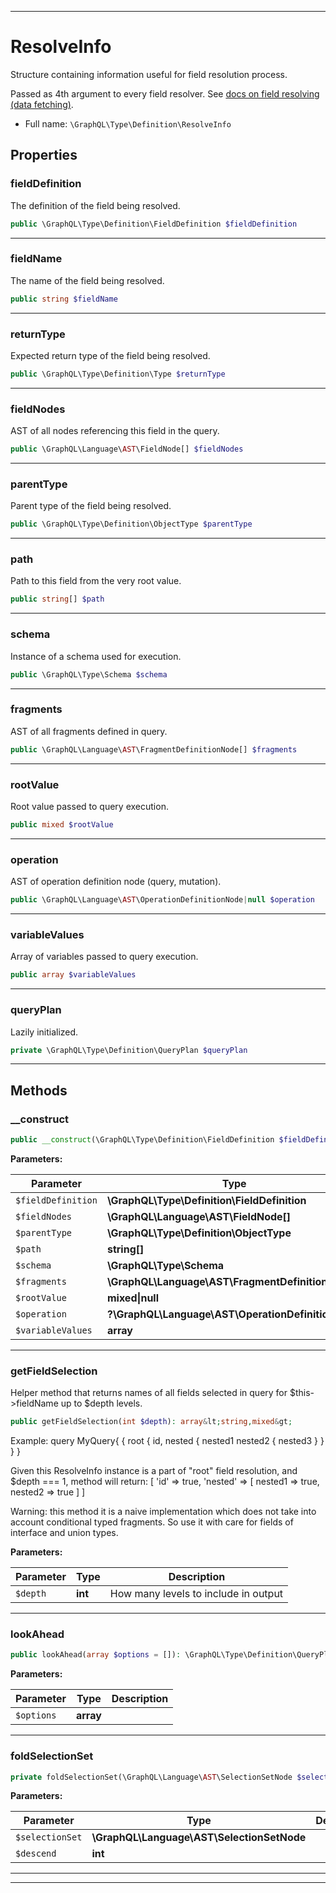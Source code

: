 ***

# ResolveInfo

Structure containing information useful for field resolution process.

Passed as 4th argument to every field resolver. See [docs on field resolving (data fetching)](data-fetching.md).

* Full name: `\GraphQL\Type\Definition\ResolveInfo`



## Properties


### fieldDefinition

The definition of the field being resolved.

```php
public \GraphQL\Type\Definition\FieldDefinition $fieldDefinition
```






***

### fieldName

The name of the field being resolved.

```php
public string $fieldName
```






***

### returnType

Expected return type of the field being resolved.

```php
public \GraphQL\Type\Definition\Type $returnType
```






***

### fieldNodes

AST of all nodes referencing this field in the query.

```php
public \GraphQL\Language\AST\FieldNode[] $fieldNodes
```






***

### parentType

Parent type of the field being resolved.

```php
public \GraphQL\Type\Definition\ObjectType $parentType
```






***

### path

Path to this field from the very root value.

```php
public string[] $path
```






***

### schema

Instance of a schema used for execution.

```php
public \GraphQL\Type\Schema $schema
```






***

### fragments

AST of all fragments defined in query.

```php
public \GraphQL\Language\AST\FragmentDefinitionNode[] $fragments
```






***

### rootValue

Root value passed to query execution.

```php
public mixed $rootValue
```






***

### operation

AST of operation definition node (query, mutation).

```php
public \GraphQL\Language\AST\OperationDefinitionNode|null $operation
```






***

### variableValues

Array of variables passed to query execution.

```php
public array $variableValues
```






***

### queryPlan

Lazily initialized.

```php
private \GraphQL\Type\Definition\QueryPlan $queryPlan
```






***

## Methods


### __construct



```php
public __construct(\GraphQL\Type\Definition\FieldDefinition $fieldDefinition, \GraphQL\Language\AST\FieldNode[] $fieldNodes, \GraphQL\Type\Definition\ObjectType $parentType, string[] $path, \GraphQL\Type\Schema $schema, \GraphQL\Language\AST\FragmentDefinitionNode[] $fragments, mixed|null $rootValue, ?\GraphQL\Language\AST\OperationDefinitionNode $operation, array $variableValues): mixed
```








**Parameters:**

| Parameter | Type | Description |
|-----------|------|-------------|
| `$fieldDefinition` | **\GraphQL\Type\Definition\FieldDefinition** |  |
| `$fieldNodes` | **\GraphQL\Language\AST\FieldNode[]** |  |
| `$parentType` | **\GraphQL\Type\Definition\ObjectType** |  |
| `$path` | **string[]** |  |
| `$schema` | **\GraphQL\Type\Schema** |  |
| `$fragments` | **\GraphQL\Language\AST\FragmentDefinitionNode[]** |  |
| `$rootValue` | **mixed&#124;null** |  |
| `$operation` | **?\GraphQL\Language\AST\OperationDefinitionNode** |  |
| `$variableValues` | **array** |  |




***

### getFieldSelection

Helper method that returns names of all fields selected in query for
$this->fieldName up to $depth levels.

```php
public getFieldSelection(int $depth): array&lt;string,mixed&gt;
```

Example:
query MyQuery{
{
  root {
    id,
    nested {
     nested1
     nested2 {
       nested3
     }
    }
  }
}

Given this ResolveInfo instance is a part of "root" field resolution, and $depth === 1,
method will return:
[
    'id' => true,
    'nested' => [
        nested1 => true,
        nested2 => true
    ]
]

Warning: this method it is a naive implementation which does not take into account
conditional typed fragments. So use it with care for fields of interface and union types.






**Parameters:**

| Parameter | Type | Description |
|-----------|------|-------------|
| `$depth` | **int** | How many levels to include in output |




***

### lookAhead



```php
public lookAhead(array $options = []): \GraphQL\Type\Definition\QueryPlan
```








**Parameters:**

| Parameter | Type | Description |
|-----------|------|-------------|
| `$options` | **array** |  |




***

### foldSelectionSet



```php
private foldSelectionSet(\GraphQL\Language\AST\SelectionSetNode $selectionSet, int $descend): bool[]
```








**Parameters:**

| Parameter | Type | Description |
|-----------|------|-------------|
| `$selectionSet` | **\GraphQL\Language\AST\SelectionSetNode** |  |
| `$descend` | **int** |  |




***


***

